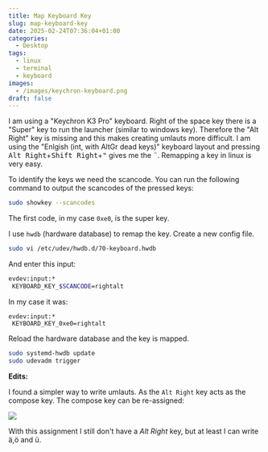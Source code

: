 ```yaml
---
title: Map Keyboard Key
slug: map-keyboard-key
date: 2025-02-24T07:36:04+01:00
categories:
  - Desktop
tags:
  - linux
  - terminal
  - keyboard
images:
  - /images/keychron-keyboard.png
draft: false
---
```

I am using a "Keychron K3 Pro" keyboard. Right of the space key there is a "Super" key to run the launcher (similar to windows key). Therefore the "Alt Right" key is missing and this makes creating umlauts more difficult. I am using the "Enlgish (int, with AltGr dead keys)" keyboard layout and pressing <kbd>Alt Right</kbd>+<kbd>Shift Right</kbd>+<kbd>"</kbd> gives me the <kdb>¨</kbd>. Remapping a key in linux is very easy.

<!--more-->

To identify the keys we need the scancode. You can run the following command to output the scancodes of the pressed keys:

```bash
sudo showkey --scancodes
```

The first code, in my case `0xe0`, is the super key.

I use `hwdb` (hardware database) to remap the key. Create a new config file.

```bash
sudo vi /etc/udev/hwdb.d/70-keyboard.hwdb
```

And enter this input:

```bash
evdev:input:*
 KEYBOARD_KEY_$SCANCODE=rightalt
```

In my case it was:

```
evdev:input:*
 KEYBOARD_KEY_0xe0=rightalt
```

Reload the hardware database and the key is mapped.

```bash
sudo systemd-hwdb update
sudo udevadm trigger
```

**Edits:**

I found a simpler way to write umlauts. As the `Alt Right` key acts as the compose key. The compose key can be re-assigned:

![](/images/keyboard-compose-key.png)

With this assignment I still don't have a *Alt Right* key, but at least I can write ä,ö and ü.